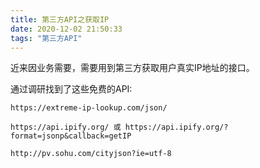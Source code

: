 ```yaml
---
title: 第三方API之获取IP
date: 2020-12-02 21:50:33
tags: "第三方API"
---
```


近来因业务需要，需要用到第三方获取用户真实IP地址的接口。
<!--more-->

通过调研找到了这些免费的API:
```
https://extreme-ip-lookup.com/json/

https://api.ipify.org/ 或 https://api.ipify.org/?format=jsonp&callback=getIP

http://pv.sohu.com/cityjson?ie=utf-8
```

